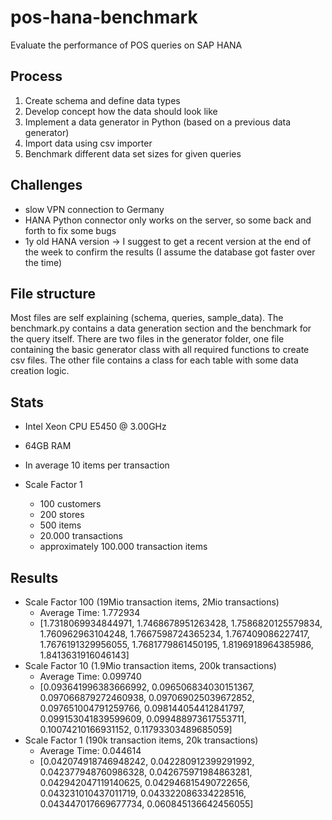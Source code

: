 pos-hana-benchmark
==================

Evaluate the performance of POS queries on SAP HANA


## Process

1. Create schema and define data types
2. Develop concept how the data should look like
3. Implement a data generator in Python (based on a previous data generator)
4. Import data using csv importer
5. Benchmark different data set sizes for given queries


## Challenges

* slow VPN connection to Germany
* HANA Python connector only works on the server, so some back and forth to fix some bugs
* 1y old HANA version -> I suggest to get a recent version at the end of the week to confirm the results (I assume the database got faster over the time)


## File structure

Most files are self explaining (schema, queries, sample_data).
The benchmark.py contains a data generation section and the benchmark for the query itself.
There are two files in the generator folder, one file containing the basic generator class with all required functions to create csv files. The other file contains a class for each table with some data creation logic.


## Stats

* Intel Xeon CPU E5450 @ 3.00GHz
* 64GB RAM

* In average 10 items per transaction
* Scale Factor 1
  * 100 customers
  * 200 stores
  * 500 items
  * 20.000 transactions
  * approximately 100.000 transaction items


## Results

* Scale Factor 100 (19Mio transaction items, 2Mio transactions)
  * Average Time: 1.772934
  * [1.7318069934844971, 1.7468678951263428, 1.7586820125579834, 1.760962963104248, 1.7667598724365234, 1.767409086227417, 1.7676191329956055, 1.7681779861450195, 1.8196918964385986, 1.8413631916046143]
* Scale Factor 10 (1.9Mio transaction items, 200k transactions)
  * Average Time: 0.099740
  * [0.093641996383666992, 0.096506834030151367, 0.097066879272460938, 0.097069025039672852, 0.097651004791259766, 0.098144054412841797, 0.099153041839599609, 0.099488973617553711, 0.10074210166931152, 0.11793303489685059]
* Scale Factor 1 (190k transaction items, 20k transactions)
  * Average Time: 0.044614
  * [0.042074918746948242, 0.042280912399291992, 0.042377948760986328, 0.042675971984863281, 0.042942047119140625, 0.042946815490722656, 0.043231010437011719, 0.043322086334228516, 0.043447017669677734, 0.060845136642456055]


